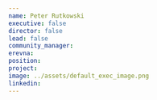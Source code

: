 ```yaml
---
name: Peter Rutkowski
executive: false
director: false
lead: false
community_manager:   
erevna:
position:  
project:  
image: ../assets/default_exec_image.png
linkedin: 
---
```

